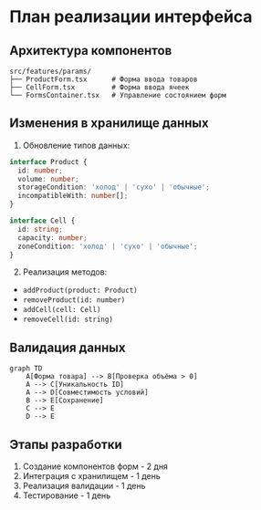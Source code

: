 # План реализации интерфейса

## Архитектура компонентов
```
src/features/params/
├── ProductForm.tsx      # Форма ввода товаров
├── CellForm.tsx         # Форма ввода ячеек
└── FormsContainer.tsx   # Управление состоянием форм
```

## Изменения в хранилище данных
1. Обновление типов данных:
```typescript
interface Product {
  id: number;
  volume: number;
  storageCondition: 'холод' | 'сухо' | 'обычные';
  incompatibleWith: number[];
}

interface Cell {
  id: string;
  capacity: number; 
  zoneCondition: 'холод' | 'сухо' | 'обычные';
}
```

2. Реализация методов:
- `addProduct(product: Product)`
- `removeProduct(id: number)`
- `addCell(cell: Cell)`
- `removeCell(id: string)`

## Валидация данных
```mermaid
graph TD
    A[Форма товара] --> B[Проверка объёма > 0]
    A --> C[Уникальность ID]
    A --> D[Совместимость условий]
    B --> E[Сохранение]
    C --> E
    D --> E
```

## Этапы разработки
1. Создание компонентов форм - 2 дня
2. Интеграция с хранилищем - 1 день
3. Реализация валидации - 1 день
4. Тестирование - 1 день